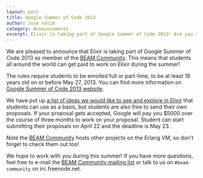 ```yaml
---
layout: post
title: Google Summer of Code 2013
author: José Valim
category: Announcements
excerpt: Elixir is taking part of Google Summer of Code 2013! Are you a student? Join us!
---
```


We are pleased to announce that Elixir is taking part of Google Summer of Code 2013 as member of the [BEAM Community](http://beamcommunity.github.io). This means that students all around the world can get paid to work on Elixir during the summer!

The rules require students to be enrolled full or part-time, to be at least 18 years old on or before May 27, 2013. You can find more information on [Google Summer of Code 2013 website](http://www.google-melange.com/gsoc/homepage/google/gsoc2013).

We have put up [a list of ideas we would like to see and explore in Elixir](https://github.com/beamcommunity/beamcommunity.github.com/wiki/Project:-Elixir) that students can use as a basis, but students are also free to send their own proposals. If your proposal gets accepted, Google will pay you $5000 over the course of three months to work on your proposal. Student can start submitting their proposals on April 22 and the deadline is May 23.

Note the [BEAM Community](http://beamcommunity.github.io) hosts other projects on the Erlang VM, so don't forget to check them out too!

We hope to work with you during this summer! If you have more questions, feel free to e-mail the [BEAM Community mailing list](https://groups.google.com/d/forum/beam-community) or talk to us on `#beam-community` on irc.freenode.net.
